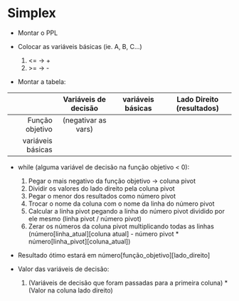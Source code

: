 # Simplex

+ Montar o PPL
+ Colocar as variáveis básicas (ie. A, B, C...)
	1. <= -> +
	2. \>= -> -

+ Montar a tabela:

|	 					| Variáveis de decisão 	| variáveis básicas | Lado Direito (resultados) |
|----------------------:|:---------------------:|-------------------|---------------------------|
| Função objetivo		| (negativar as vars)	|					|							|
| variáveis básicas 	|						|					|							|

+ while (alguma variável de decisão na função objetivo < 0):
	1. Pegar o mais negativo da função objetivo -> coluna pivot
	2. Dividir os valores do lado direito pela coluna pivot
	3. Pegar o menor dos resultados como número pivot
	4. Trocar o nome da coluna com o nome da linha do número pivot
	5. Calcular a linha pivot pegando a linha do número pivot dividido por ele mesmo
		(linha pivot / número pivot)
	6. Zerar os números da coluna pivot multiplicando todas as linhas  
		(número[linha_atual][coluna atual] - número pivot * número[linha_pivot][coluna_atual])

+ Resultado ótimo estará em número[função_objetivo][lado_direito]
+ Valor das variáveis de decisão:
	1. (Variáveis de decisão que foram passadas para a primeira coluna) * (Valor na coluna lado direito)